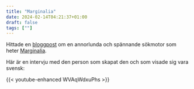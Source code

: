 ```yaml
---
title: "Marginalia"
date: 2024-02-14T04:21:37+01:00
draft: false
tags: [""]
---
```


Hittade en [bloggpost](https://brainbaking.com/post/2024/01/how-to-search-the-internet) om en annorlunda och spännande sökmotor som heter [Marginalia](https://search.marginalia.nu/). 

Här är en intervju med den person som skapat den och som visade sig vara svensk:

{{< youtube-enhanced WVAqWdxuPhs >}}
